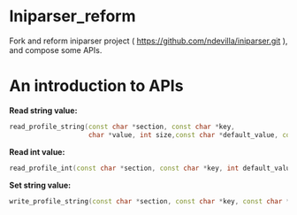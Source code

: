 # Iniparser_reform
Fork and reform iniparser project ( https://github.com/ndevilla/iniparser.git ), and compose some APIs.

# An introduction to APIs
**Read string value:**
```cpp
read_profile_string(const char *section, const char *key, 
                    char *value, int size,const char *default_value, const char *file);
```

**Read int value:**
```cpp
read_profile_int(const char *section, const char *key, int default_value, const char *file);
```

**Set string value:**
```cpp
write_profile_string(const char *section, const char *key, const char *value, const char *file);
```

